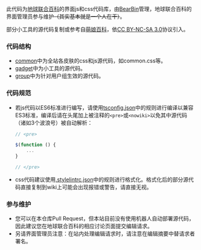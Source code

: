 此代码为[地球联合百科](https://wiki.unitedearth.cc/)的界面js和css代码库，由[BearBin](https://wiki.unitedearth.cc/User:BearBin)管理，地球联合百科的界面管理员参与维护<del>（其实基本就是一个人在干）</del>。

部分小工具的源代码复制或参考自[萌娘百科](https://zh.moegirl.org.cn)，依[CC BY-NC-SA 3.0](https://creativecommons.org/licenses/by-nc-sa/3.0/)协议引入。

### 代码结构
- [common](common)中为全站各皮肤的css和js源代码，如common.css等。
- [gadget](gadget)中为小工具的源代码。
- [group](group)中为针对用户组生效的源代码。

### 代码规范
- 若js代码以ES6标准进行编写，请使用[tsconfig.json](tsconfig.json)中的规则进行编译以兼容ES3标准，编译后请在头尾加上被注释的`<pre>`或`<nowiki>`以免其中源代码（诸如3个波浪号）被自动解析：
    ```javascript
    // <pre>

    $(function () {
        ...
    }

    // </pre>
    ```
- css代码建议使用[.stylelintrc.json](.stylelintrc.json)中的规则进行格式化。格式化后的部分源代码直接复制到wiki上可能会出现报错或警告，请直接无视。

### 参与维护
- 您可以在本仓库Pull Request，但本站目前没有使用机器人自动部署源代码，因此建议您在地球联合百科的相应讨论页面提交编辑请求。
- 另请界面管理员注意：在站内处理编辑请求时，请注意在编辑摘要中替请求者署名。